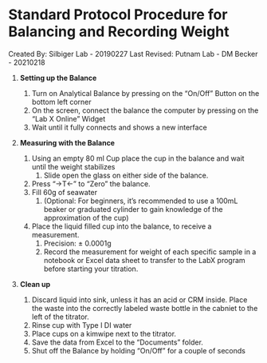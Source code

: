 # Standard Protocol Procedure for Balancing and Recording Weight

Created By: Silbiger Lab - 20190227
Last Revised: Putnam Lab - DM Becker - 20210218

1. **Setting up the Balance**
	1. Turn on Analytical Balance by pressing on the “On/Off” Button on the bottom left corner
	2. On the screen, connect the balance the computer by pressing on the “Lab X Online” Widget
	3. Wait until it fully connects and shows a new interface 

2. **Measuring with the Balance**
	1. Using an empty 80 ml Cup place the cup in the balance and wait until the weight stabilizes 
		1. Slide open the glass on either side of the balance.
	2. Press “→T←” to “Zero” the balance.
	3. Fill 60g of seawater
		1. (Optional: For beginners, it’s recommended to use a 100mL beaker or graduated cylinder to gain knowledge of the approximation of the cup) 
	4. Place the liquid filled cup into the balance, to receive a measurement.
		1. Precision: ± 0.0001g 
        5. Record the measurement for weight of each specific sample in a notebook or Excel data sheet to transfer to the LabX program before starting your titration.

3. **Clean up**
	1. Discard liquid into sink, unless it has an acid or CRM inside. Place the waste into the correctly labeled waste bottle in the cabniet to the left of the titrator.
	2. Rinse cup with Type I DI water
	3. Place cups on a kimwipe next to the titrator. 
	4. Save the data from Excel to the “Documents” folder.
	5. Shut off the Balance by holding “On/Off” for a couple of seconds
